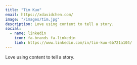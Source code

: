 ```yaml
---
title: "Tim Kuo"
email: https://xdavidchen.com/
image: "/images/tim.jpg"
description: Love using content to tell a story.
social:
  - name: linkedin
    icon: fa-brands fa-linkedin
    link: https://www.linkedin.com/in/tim-kuo-6b721a104/
---
```


Love using content to tell a story.